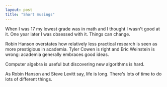 ```yaml
---
layout: post
title: "Short musings"
---
```


When I was 17 my lowest grade was in math and I thought I wasn't good at it.
One year later I was obsessed with it.
Things can change.

Robin Hanson overstates how relatively less practical research is seen as more
prestigious in academia.
Tyler Cowen is right and Eric Weinstein is wrong:
academia generally embraces good ideas.

Computer algebra is useful but discovering new algorithms is hard.

As Robin Hanson and Steve Levitt say, life is long. There's lots of time to
do lots of different things.

